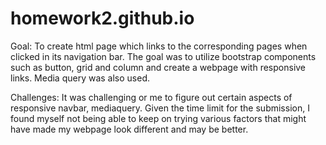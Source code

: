 # homework2.github.io
Goal:
To create html page which links to the corresponding pages when clicked in its navigation bar. The goal was to utilize bootstrap components such as button, grid and column and create a webpage with responsive links. Media query was also used.

Challenges:
It was challenging or me to figure out certain aspects of responsive navbar, mediaquery. Given the time limit for the submission, I found myself not being able to keep on trying various factors that might have made my webpage look different and may be better. 
